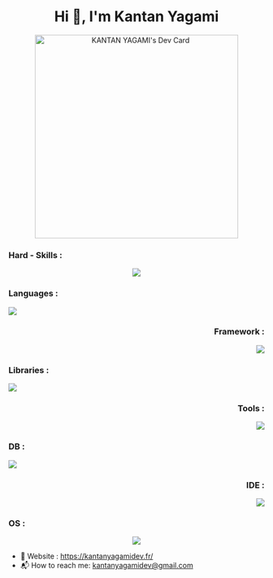 <h1 align="center">Hi 👋, I'm Kantan Yagami</h1>




<p align="center" ><a href="https://app.daily.dev/KANTANDEV"><img src="https://api.daily.dev/devcards/7fbecf1871794289aea4848aa71d2351.png?r=suw" width="400" alt="KANTAN YAGAMI's Dev Card"/></a> </p>
 

<h3 align="left">Hard - Skills :</h3>
<p align="center">
  <a href="https://skillicons.dev">
    <img src="https://skillicons.dev/icons?i=devto,ai" />
  </a>
</p>

<div>
<h3 align="left">Languages :</h3>
<p align="left">
  <a href="https://skillicons.dev">
    <img src="https://skillicons.dev/icons?i=html,css,sass,js,ts,py" />
  </a>
</p>

<h3 align="right">Framework :</h3>
<p align="right">
  <a href="https://skillicons.dev">
    <img src="https://skillicons.dev/icons?i=react" />
  </a>
</p>
 
</div>

<h3 align="left">Libraries :</h3>
<p align="left">
  <a href="https://skillicons.dev">
    <img src="https://skillicons.dev/icons?i=redux,express,pytorch,materialui,tailwind" />
  </a>
</p>

<h3 align="right">Tools :</h3>
<p align="right">
  <a href="https://skillicons.dev">
    <img src="https://skillicons.dev/icons?i=nodejs,vite,webpack,nextjs,prisma,electron,tensorflow,azure,jest,postman" />
  </a>
</p>

<h3 align="left">DB :</h3>
<p align="left">
  <a href="https://skillicons.dev">
    <img src="https://skillicons.dev/icons?i=mongodb" />
  </a>
</p>


<h3 align="right">IDE :</h3>
<p align="right">
  <a href="https://skillicons.dev">
    <img src="https://skillicons.dev/icons?i=vscode" />
  </a>
</p>

<h3 align="left">OS :</h3>
<p align="center">
  <a href="https://skillicons.dev">
    <img src="https://skillicons.dev/icons?i=linux" />
  </a>
</p>

- 📧  Website : https://kantanyagamidev.fr/
- 📬 How to reach me: kantanyagamidev@gmail.com
